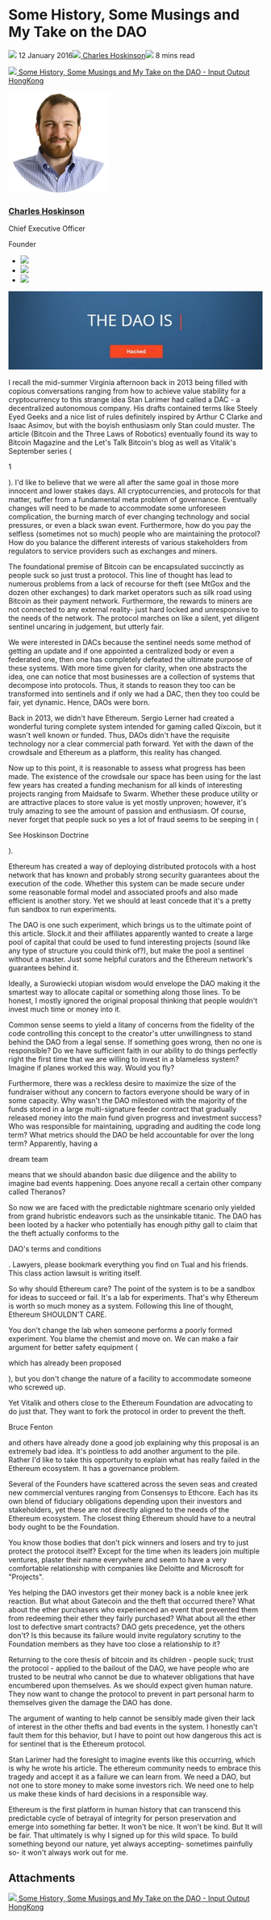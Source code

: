 # Some History, Some Musings and My Take on the DAO
![](img/2016-01-12-some-history-some-musings-and-my-take.002.png) 12 January 2016![](img/2016-01-12-some-history-some-musings-and-my-take.002.png)[ Charles Hoskinson](/en/blog/authors/charles-hoskinson/page-1/)![](img/2016-01-12-some-history-some-musings-and-my-take.003.png) 8 mins read

![](img/2016-01-12-some-history-some-musings-and-my-take.004.png)[ Some History, Some Musings and My Take on the DAO - Input Output HongKong](https://ucarecdn.com/5de49375-af2f-47f2-ba41-cb98e0a8edbf/-/inline/yes/ "Some History, Some Musings and My Take on the DAO - Input Output HongKong")

![Charles Hoskinson](img/2016-01-12-some-history-some-musings-and-my-take.005.png)[](/en/blog/authors/charles-hoskinson/page-1/)
### [**Charles Hoskinson**](/en/blog/authors/charles-hoskinson/page-1/)
Chief Executive Officer

Founder

- ![](img/2016-01-12-some-history-some-musings-and-my-take.006.png)[](mailto:charles.hoskinson@iohk.io "Email")
- ![](img/2016-01-12-some-history-some-musings-and-my-take.007.png)[](tmp///www.youtube.com/watch?v=Ja9D0kpksxw "YouTube")
- ![](img/2016-01-12-some-history-some-musings-and-my-take.008.png)[](tmp///twitter.com/IOHK_Charles "Twitter")

![Some History, Some Musings and My Take on the DAO](img/2016-01-12-some-history-some-musings-and-my-take.009.jpeg)

I recall the mid-summer Virginia afternoon back in 2013 being filled with copious conversations ranging from how to achieve value stability for a cryptocurrency to this strange idea Stan Larimer had called a DAC - a decentralized autonomous company. His drafts contained terms like Steely Eyed Geeks and a nice list of rules definitely inspired by Arthur C Clarke and Isaac Asimov, but with the boyish enthusiasm only Stan could muster. The article (Bitcoin and the Three Laws of Robotics) eventually found its way to Bitcoin Magazine and the Let's Talk Bitcoin's blog as well as Vitalik's September series (

[](https://bitcoinmagazine.com/articles/bootstrapping-a-decentralized-autonomous-corporation-part-i-1379644274)

1

). I'd like to believe that we were all after the same goal in those more innocent and lower stakes days. All cryptocurrencies, and protocols for that matter, suffer from a fundamental meta problem of governance. Eventually changes will need to be made to accommodate some unforeseen complication, the burning march of ever changing technology and social pressures, or even a black swan event. Furthermore, how do you pay the selfless (sometimes not so much) people who are maintaining the protocol? How do you balance the different interests of various stakeholders from regulators to service providers such as exchanges and miners.

The foundational premise of Bitcoin can be encapsulated succinctly as people suck so just trust a protocol. This line of thought has lead to numerous problems from a lack of recourse for theft (see MtGox and the dozen other exchanges) to dark market operators such as silk road using Bitcoin as their payment network. Furthermore, the rewards to miners are not connected to any external reality- just hard locked and unresponsive to the needs of the network. The protocol marches on like a silent, yet diligent sentinel uncaring in judgement, but utterly fair.

We were interested in DACs because the sentinel needs some method of getting an update and if one appointed a centralized body or even a federated one, then one has completely defeated the ultimate purpose of these systems. With more time given for clarity, when one abstracts the idea, one can notice that most businesses are a collection of systems that decompose into protocols. Thus, it stands to reason they too can be transformed into sentinels and if only we had a DAC, then they too could be fair, yet dynamic. Hence, DAOs were born.

Back in 2013, we didn't have Ethereum. Sergio Lerner had created a wonderful turing complete system intended for gaming called Qixcoin, but it wasn't well known or funded. Thus, DAOs didn't have the requisite technology nor a clear commercial path forward. Yet with the dawn of the crowdsale and Ethereum as a platform, this reality has changed.

Now up to this point, it is reasonable to assess what progress has been made. The existence of the crowdsale our space has been using for the last few years has created a funding mechanism for all kinds of interesting projects ranging from Maidsafe to Swarm. Whether these produce utility or are attractive places to store value is yet mostly unproven; however, it's truly amazing to see the amount of passion and enthusiasm. Of course, never forget that people suck so yes a lot of fraud seems to be seeping in (

[](https://docs.google.com/document/d/1xG1hkPbk0uuavjPc_gt_eWxEUbWM1SlsxNmhGdRIUtg/edit)

See Hoskinson Doctrine

).

Ethereum has created a way of deploying distributed protocols with a host network that has known and probably strong security guarantees about the execution of the code. Whether this system can be made secure under some reasonable formal model and associated proofs and also made efficient is another story. Yet we should at least concede that it's a pretty fun sandbox to run experiments.

The DAO is one such experiment, which brings us to the ultimate point of this article. Slock.it and their affiliates apparently wanted to create a large pool of capital that could be used to fund interesting projects (sound like any type of structure you could think of?), but make the pool a sentinel without a master. Just some helpful curators and the Ethereum network's guarantees behind it.

Ideally, a Surowiecki utopian wisdom would envelope the DAO making it the smartest way to allocate capital or something along those lines. To be honest, I mostly ignored the original proposal thinking that people wouldn't invest much time or money into it.

Common sense seems to yield a litany of concerns from the fidelity of the code controlling this concept to the creator's utter unwillingness to stand behind the DAO from a legal sense. If something goes wrong, then no one is responsible? Do we have sufficient faith in our ability to do things perfectly right the first time that we are willing to invest in a blameless system? Imagine if planes worked this way. Would you fly?

Furthermore, there was a reckless desire to maximize the size of the fundraiser without any concern to factors everyone should be wary of in some capacity. Why wasn't the DAO milestoned with the majority of the funds stored in a large multi-signature feeder contract that gradually released money into the main fund given progress and investment success? Who was responsible for maintaining, upgrading and auditing the code long term? What metrics should the DAO be held accountable for over the long term? Apparently, having a 

[](https://daohub.org/curator.html)

dream team

means that we should abandon basic due diligence and the ability to imagine bad events happening. Does anyone recall a certain other company called Theranos?

So now we are faced with the predictable nightmare scenario only yielded from grand hubristic endeavors such as the unsinkable titanic. The DAO has been looted by a hacker who potentially has enough pithy gall to claim that the theft actually conforms to the 

[](http://pastebin.com/CcGUBgDG)

DAO's terms and conditions

. Lawyers, please bookmark everything you find on Tual and his friends. This class action lawsuit is writing itself.

So why should Ethereum care? The point of the system is to be a sandbox for ideas to succeed or fail. It's a lab for experiments. That's why Ethereum is worth so much money as a system. Following this line of thought, Ethereum SHOULDN'T CARE.

You don't change the lab when someone performs a poorly formed experiment. You blame the chemist and move on. We can make a fair argument for better safety equipment (

[](http://publications.lib.chalmers.se/records/fulltext/234939/234939.pdf)

which has already been proposed

), but you don't change the nature of a facility to accommodate someone who screwed up.

Yet Vitalik and others close to the Ethereum Foundation are advocating to do just that. They want to fork the protocol in order to prevent the theft. 

[](https://medium.com/@brucefenton/its-better-to-lose-your-investment-than-lose-your-blockchain-2907a59d5a40#.3wocfi9pl)

Bruce Fenton

and others have already done a good job explaining why this proposal is an extremely bad idea. It's pointless to add another argument to the pile. Rather I'd like to take this opportunity to explain what has really failed in the Ethereum ecosystem. It has a governance problem.

Several of the Founders have scattered across the seven seas and created new commercial ventures ranging from Consensys to Ethcore. Each has its own blend of fiduciary obligations depending upon their investors and stakeholders, yet these are not directly aligned to the needs of the Ethereum ecosystem. The closest thing Ethereum should have to a neutral body ought to be the Foundation.

You know those bodies that don't pick winners and losers and try to just protect the protocol itself? Except for the time when its leaders join multiple ventures, plaster their name everywhere and seem to have a very comfortable relationship with companies like Deloitte and Microsoft for "Projects".

Yes helping the DAO investors get their money back is a noble knee jerk reaction. But what about Gatecoin and the theft that occurred there? What about the ether purchasers who experienced an event that prevented them from redeeming their ether they fairly purchased? What about all the ether lost to defective smart contracts? DAO gets precedence, yet the others don't? Is this because its failure would invite regulatory scrutiny to the Foundation members as they have too close a relationship to it?

Returning to the core thesis of bitcoin and its children - people suck; trust the protocol - applied to the bailout of the DAO, we have people who are trusted to be neutral who cannot be due to whatever obligations that have encumbered upon themselves. As we should expect given human nature. They now want to change the protocol to prevent in part personal harm to themselves given the damage the DAO has done.

The argument of wanting to help cannot be sensibly made given their lack of interest in the other thefts and bad events in the system. I honestly can't fault them for this behavior, but I have to point out how dangerous this act is for sentinel that is the Ethereum protocol.

Stan Larimer had the foresight to imagine events like this occurring, which is why he wrote his article. The ethereum community needs to embrace this tragedy and accept it as a failure we can learn from. We need a DAO, but not one to store money to make some investors rich. We need one to help us make these kinds of hard decisions in a responsible way.

Ethereum is the first platform in human history that can transcend this predictable cycle of betrayal of integrity for person preservation and emerge into something far better. It won't be nice. It won't be kind. But It will be fair. That ultimately is why I signed up for this wild space. To build something beyond our nature, yet always accepting- sometimes painfully so- it won't always work out for me.
## **Attachments**
![](img/2016-01-12-some-history-some-musings-and-my-take.004.png)[ Some History, Some Musings and My Take on the DAO - Input Output HongKong](https://ucarecdn.com/5de49375-af2f-47f2-ba41-cb98e0a8edbf/-/inline/yes/ "Some History, Some Musings and My Take on the DAO - Input Output HongKong")
